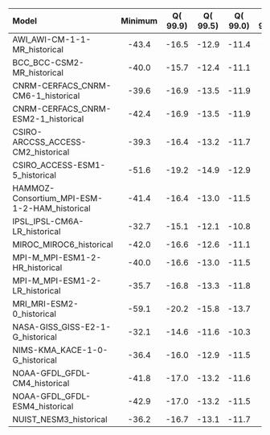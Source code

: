 Model | Minimum | Q(   99.9) | Q(   99.5) | Q(   99.0) | Q(   95.0) | Q(   90.0) | Q(   75.0) | Q(   50.0) | Q(   25.0) | Q(   10.0) | Q(    5.0) | Q( 1.0000) | Q( 0.5000) | Q( 0.1000) | Maximum
 :-- |  :--:  |  :--:  |  :--:  |  :--:  |  :--:  |  :--:  |  :--:  |  :--:  |  :--:  |  :--:  |  :--:  |  :--:  |  :--:  |  :--:  |  :--: 
AWI_AWI-CM-1-1-MR_historical |   -43.4 |   -16.5 |   -12.9 |   -11.4 |    -8.5 |    -6.9 |    -3.8 | -0.3070 |     3.2 |     7.7 |    10.5 |    15.1 |    16.6 |    19.5 |    40.5
BCC_BCC-CSM2-MR_historical |   -40.0 |   -15.7 |   -12.4 |   -11.1 |    -8.3 |    -6.8 |    -3.8 | -0.2539 |     3.3 |     7.7 |    10.5 |    14.8 |    16.1 |    18.6 |    34.5
CNRM-CERFACS_CNRM-CM6-1_historical |   -39.6 |   -16.9 |   -13.5 |   -11.9 |    -8.7 |    -7.0 |    -3.8 | -0.3772 |     3.0 |     7.4 |    10.2 |    14.6 |    15.9 |    18.4 |    35.8
CNRM-CERFACS_CNRM-ESM2-1_historical |   -42.4 |   -16.9 |   -13.5 |   -11.9 |    -8.7 |    -7.0 |    -3.8 | -0.3761 |     3.0 |     7.4 |    10.2 |    14.5 |    15.9 |    18.4 |    37.5
CSIRO-ARCCSS_ACCESS-CM2_historical |   -39.3 |   -16.4 |   -13.2 |   -11.7 |    -8.7 |    -7.1 |    -3.9 | -0.3633 |     3.0 |     7.5 |    10.2 |    14.3 |    15.6 |    18.0 |    37.5
CSIRO_ACCESS-ESM1-5_historical |   -51.6 |   -19.2 |   -14.9 |   -12.9 |    -8.9 |    -7.3 |    -4.2 | -0.4805 |     3.1 |     7.5 |    10.1 |    14.2 |    15.5 |    18.0 |    36.9
HAMMOZ-Consortium_MPI-ESM-1-2-HAM_historical |   -41.4 |   -16.4 |   -13.0 |   -11.5 |    -8.4 |    -6.8 |    -3.7 | -0.3555 |     3.1 |     7.4 |    10.1 |    14.5 |    16.0 |    18.8 |    39.4
IPSL_IPSL-CM6A-LR_historical |   -32.7 |   -15.1 |   -12.1 |   -10.8 |    -8.0 |    -6.7 |    -3.7 | -0.3879 |     2.8 |     6.7 |     9.2 |    13.6 |    15.0 |    17.7 |    36.8
MIROC_MIROC6_historical |   -42.0 |   -16.6 |   -12.6 |   -11.1 |    -8.1 |    -6.6 |    -3.3 | -0.1887 |     2.6 |     6.8 |     9.6 |    14.5 |    16.2 |    19.5 |    43.9
MPI-M_MPI-ESM1-2-HR_historical |   -40.0 |   -16.6 |   -13.0 |   -11.5 |    -8.3 |    -6.7 |    -3.6 | -0.3194 |     3.0 |     7.4 |    10.2 |    14.8 |    16.3 |    19.1 |    36.4
MPI-M_MPI-ESM1-2-LR_historical |   -35.7 |   -16.8 |   -13.3 |   -11.8 |    -8.6 |    -7.0 |    -3.8 | -0.3668 |     3.2 |     7.6 |    10.4 |    14.9 |    16.4 |    19.3 |    37.6
MRI_MRI-ESM2-0_historical |   -59.1 |   -20.2 |   -15.8 |   -13.7 |    -9.3 |    -7.6 |    -4.6 | -0.5595 |     3.6 |     8.1 |    10.8 |    16.1 |    17.9 |    21.3 |    81.5
NASA-GISS_GISS-E2-1-G_historical |   -32.1 |   -14.6 |   -11.6 |   -10.3 |    -7.6 |    -6.1 |    -3.0 | -0.1936 |     2.8 |     7.0 |     9.8 |    14.2 |    15.6 |    18.4 |    33.0
NIMS-KMA_KACE-1-0-G_historical |   -36.4 |   -16.0 |   -12.9 |   -11.5 |    -8.7 |    -7.1 |    -3.9 | -0.3110 |     3.2 |     7.5 |    10.1 |    14.3 |    15.6 |    18.0 |    33.0
NOAA-GFDL_GFDL-CM4_historical |   -41.8 |   -17.0 |   -13.2 |   -11.6 |    -8.5 |    -7.0 |    -3.8 | -0.3241 |     3.1 |     7.6 |    10.3 |    14.8 |    16.2 |    19.1 |    39.2
NOAA-GFDL_GFDL-ESM4_historical |   -42.9 |   -17.0 |   -13.2 |   -11.5 |    -8.5 |    -7.0 |    -3.7 | -0.3134 |     3.1 |     7.7 |    10.4 |    14.9 |    16.4 |    19.3 |    39.5
NUIST_NESM3_historical |   -36.2 |   -16.7 |   -13.1 |   -11.7 |    -8.6 |    -7.0 |    -3.8 | -0.3452 |     3.3 |     7.8 |    10.7 |    15.4 |    16.9 |    19.8 |    35.1
